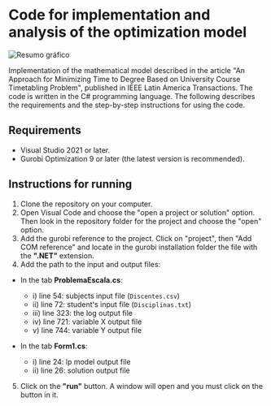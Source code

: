 # Code for implementation and analysis of the optimization model

![Resumo gráfico](https://user-images.githubusercontent.com/70773820/233487739-920a8885-f652-4093-9170-9c6d28adff5a.png)

<p>Implementation of the mathematical model described in the article "An Approach for Minimizing Time to Degree Based on University Course Timetabling Problem", published in IEEE Latin America Transactions. The code is written in the C# programming language. The following describes the requirements and the step-by-step instructions for using the code.</p>

## Requirements

* Visual Studio 2021 or later.
* Gurobi Optimization 9 or later (the latest version is recommended).

## Instructions for running

1. Clone the repository on your computer.
2. Open Visual Code and choose the "open a project or solution" option. Then look in the repository folder for the project and choose the "open" option.
3. Add the gurobi reference to the project. Click on "project", then "Add COM reference" and locate in the gurobi installation folder the file with the **".NET"** extension.
4. Add the path to the input and output files:
* In the tab **ProblemaEscala.cs**:
	- i) line 54: subjects input file (<code>Discentes.csv</code>)
	- ii) line 72: student's input file (<code>Disciplinas.txt</code>)
	- iii) line 323: the log output file
	- iv) line 721: variable X output file
	- v) line 744: variable Y output file

* In the tab **Form1.cs**:
	- i) line 24: lp model output file
	- ii) line 26: solution output file

5. Click on the **"run"** button. A window will open and you must click on the button in it.

